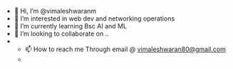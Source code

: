 - 👋 Hi, I’m @vimaleshwaranm
- 👀 I’m interested in web dev and networking operations
- 🌱 I’m currently learning Bsc AI and ML
- 💞️ I’m looking to collaborate on ..
- - 📫 How to reach me Through email @ vimaleshwaran80@gmail.com
  - 

<!---
vimaleshwaranm/vimaleshwaranm is a ✨ special ✨ repository because its `README.md` (this file) appears on your GitHub profile.
You can click the Preview link to take a look at your changes.
--->
